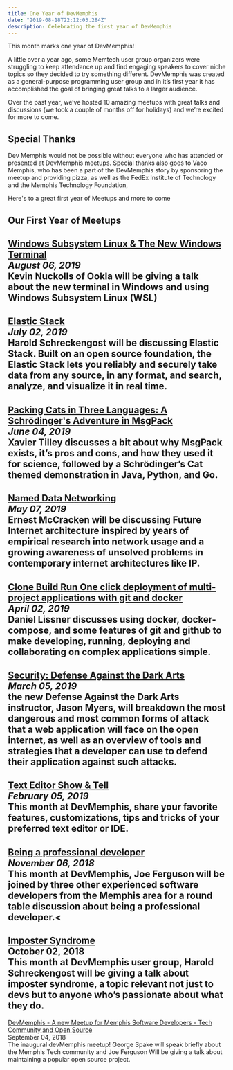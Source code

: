 ```yaml
---
title: One Year of DevMemphis  
date: "2019-08-18T22:12:03.284Z"
description: Celebrating the first year of DevMemphis
---
```


This month marks one year of DevMemphis!

A little over a year ago, some Memtech user group organizers were struggling to keep attendance up and find engaging speakers to cover niche topics so they decided to try something different. DevMemphis was created as a general-purpose programming user group and in it’s first year it has accomplished the goal of bringing great talks to a larger audience.

Over the past year, we’ve hosted 10 amazing meetups with great talks and discussions (we took a couple of months off for holidays) and we’re excited for more to come.

## Special Thanks

Dev Memphis would not be possible without everyone who has attended or presented at DevMemphis meetups. Special thanks also goes to Vaco Memphis, who has been a part of the DevMemphis story by sponsoring the meetup and providing pizza, as well as the FedEx Institute of Technology and the Memphis Technology Foundation,

Here's to a great first year of Meetups and more to come

## Our First Year of Meetups

[Windows Subsystem Linux &amp; The New Windows Terminal](https://devmemphis.org/meetups/2019-08-06-wsl-1-year/)  
*August 06, 2019*  
Kevin Nuckolls of Ookla will be giving a talk about the new terminal in Windows and using Windows Subsystem Linux (WSL)
---

[Elastic Stack](https://devmemphis.org/meetups/2019-07-02-elastic-stack/)  
*July 02, 2019*  
Harold Schreckengost will be discussing Elastic Stack. Built on an open source foundation, the Elastic Stack lets you reliably and securely take data from any source, in any format, and search, analyze, and visualize it in real time.
---

[Packing Cats in Three Languages: A Schrödinger's Adventure in MsgPack](https://devmemphis.org/meetups/2019-06-04-msgpack/)  
*June 04, 2019*  
Xavier Tilley discusses a bit about why MsgPack exists, it’s pros and cons, and how they used it for science, followed by a Schrödinger’s Cat themed demonstration in Java, Python, and Go.
---

[Named Data Networking](https://devmemphis.org/meetups/2019-05-07-ndn/)  
*May 07, 2019*  
Ernest McCracken will be discussing Future Internet architecture inspired by years of empirical research into network usage and a growing awareness of unsolved problems in contemporary internet architectures like IP.
---

[Clone Build Run One click deployment of multi-project applications with git and docker](https://devmemphis.org/meetups/2019-04-02-docker/)  
*April 02, 2019*  
Daniel Lissner discusses using docker, docker-compose, and some features of git and github to make developing, running, deploying and collaborating on complex applications simple.
---

[Security: Defense Against the Dark Arts](https://devmemphis.org/meetups/2019-03-05-security/)  
*March 05, 2019*  
the new Defense Against the Dark Arts instructor, Jason Myers, will breakdown the most dangerous and most common forms of attack that a web application will face on the open internet, as well as an overview of tools and strategies that a developer can use to defend their application against such attacks.
---

[Text Editor Show &amp; Tell](https://devmemphis.org/meetups/2019-02-05-text-editors/)  
*February 05, 2019*  
This month at DevMemphis, share your favorite features, customizations, tips and tricks of your preferred text editor or IDE.
---

[Being a professional developer](https://devmemphis.org/meetups/2018-11-06-professional-developer/)  
*November 06, 2018*  
This month at DevMemphis, Joe Ferguson will be joined by three other experienced software developers from the Memphis area for a round table discussion about being a professional developer.<
---

[Imposter Syndrome](https://devmemphis.org/meetups/2018-10-02-imposter-syndrome/)  
October 02, 2018  
This month at DevMemphis user group, Harold Schreckengost will be giving a talk about imposter syndrome, a topic relevant not just to devs but to anyone who’s passionate about what they do.
---

[DevMemphis - A new Meetup for Memphis Software Developers - Tech Community and Open Source](https://devmemphis.org/meetups/2018-09-04-open-source/)  
September 04, 2018  
The inaugural devMemphis meetup! George Spake will speak briefly about the Memphis Tech community and Joe Ferguson Will be giving a talk about maintaining a popular open source project.
